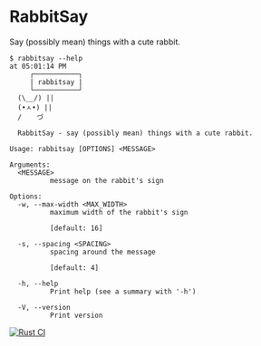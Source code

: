 # RabbitSay

Say (possibly mean) things with a cute rabbit.

```
$ rabbitsay --help                                                                                                                                                                       at 05:01:14 PM
     ┌───────────┐
     | rabbitsay |
     └───────────┘
  (\__/) ||
  (•ㅅ•) ||
  / 　 づ

  RabbitSay - say (possibly mean) things with a cute rabbit.

Usage: rabbitsay [OPTIONS] <MESSAGE>

Arguments:
  <MESSAGE>
          message on the rabbit's sign

Options:
  -w, --max-width <MAX_WIDTH>
          maximum width of the rabbit's sign

          [default: 16]

  -s, --spacing <SPACING>
          spacing around the message

          [default: 4]

  -h, --help
          Print help (see a summary with '-h')

  -V, --version
          Print version
```

[![Rust CI](https://github.com/<username>/rabbitsay/actions/workflows/rust.yml/badge.svg)](https://github.com/<username>/rabbitsay/actions/workflows/rust.yml)
